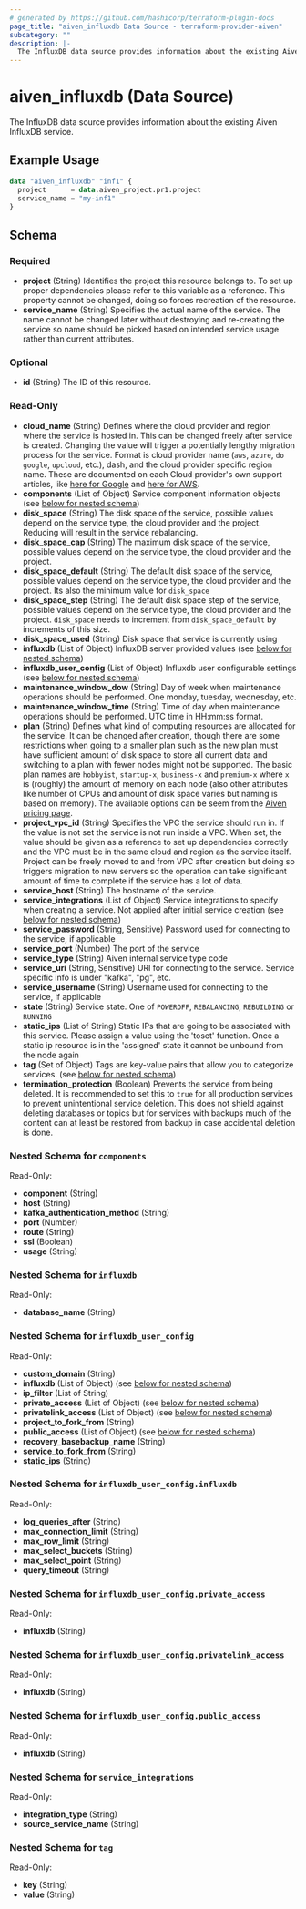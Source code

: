 ```yaml
---
# generated by https://github.com/hashicorp/terraform-plugin-docs
page_title: "aiven_influxdb Data Source - terraform-provider-aiven"
subcategory: ""
description: |-
  The InfluxDB data source provides information about the existing Aiven InfluxDB service.
---
```


# aiven_influxdb (Data Source)

The InfluxDB data source provides information about the existing Aiven InfluxDB service.

## Example Usage

```terraform
data "aiven_influxdb" "inf1" {
  project      = data.aiven_project.pr1.project
  service_name = "my-inf1"
}
```

<!-- schema generated by tfplugindocs -->
## Schema

### Required

- **project** (String) Identifies the project this resource belongs to. To set up proper dependencies please refer to this variable as a reference. This property cannot be changed, doing so forces recreation of the resource.
- **service_name** (String) Specifies the actual name of the service. The name cannot be changed later without destroying and re-creating the service so name should be picked based on intended service usage rather than current attributes.

### Optional

- **id** (String) The ID of this resource.

### Read-Only

- **cloud_name** (String) Defines where the cloud provider and region where the service is hosted in. This can be changed freely after service is created. Changing the value will trigger a potentially lengthy migration process for the service. Format is cloud provider name (`aws`, `azure`, `do` `google`, `upcloud`, etc.), dash, and the cloud provider specific region name. These are documented on each Cloud provider's own support articles, like [here for Google](https://cloud.google.com/compute/docs/regions-zones/) and [here for AWS](https://docs.aws.amazon.com/AmazonRDS/latest/UserGuide/Concepts.RegionsAndAvailabilityZones.html).
- **components** (List of Object) Service component information objects (see [below for nested schema](#nestedatt--components))
- **disk_space** (String) The disk space of the service, possible values depend on the service type, the cloud provider and the project. Reducing will result in the service rebalancing.
- **disk_space_cap** (String) The maximum disk space of the service, possible values depend on the service type, the cloud provider and the project.
- **disk_space_default** (String) The default disk space of the service, possible values depend on the service type, the cloud provider and the project. Its also the minimum value for `disk_space`
- **disk_space_step** (String) The default disk space step of the service, possible values depend on the service type, the cloud provider and the project. `disk_space` needs to increment from `disk_space_default` by increments of this size.
- **disk_space_used** (String) Disk space that service is currently using
- **influxdb** (List of Object) InfluxDB server provided values (see [below for nested schema](#nestedatt--influxdb))
- **influxdb_user_config** (List of Object) Influxdb user configurable settings (see [below for nested schema](#nestedatt--influxdb_user_config))
- **maintenance_window_dow** (String) Day of week when maintenance operations should be performed. One monday, tuesday, wednesday, etc.
- **maintenance_window_time** (String) Time of day when maintenance operations should be performed. UTC time in HH:mm:ss format.
- **plan** (String) Defines what kind of computing resources are allocated for the service. It can be changed after creation, though there are some restrictions when going to a smaller plan such as the new plan must have sufficient amount of disk space to store all current data and switching to a plan with fewer nodes might not be supported. The basic plan names are `hobbyist`, `startup-x`, `business-x` and `premium-x` where `x` is (roughly) the amount of memory on each node (also other attributes like number of CPUs and amount of disk space varies but naming is based on memory). The available options can be seem from the [Aiven pricing page](https://aiven.io/pricing).
- **project_vpc_id** (String) Specifies the VPC the service should run in. If the value is not set the service is not run inside a VPC. When set, the value should be given as a reference to set up dependencies correctly and the VPC must be in the same cloud and region as the service itself. Project can be freely moved to and from VPC after creation but doing so triggers migration to new servers so the operation can take significant amount of time to complete if the service has a lot of data.
- **service_host** (String) The hostname of the service.
- **service_integrations** (List of Object) Service integrations to specify when creating a service. Not applied after initial service creation (see [below for nested schema](#nestedatt--service_integrations))
- **service_password** (String, Sensitive) Password used for connecting to the service, if applicable
- **service_port** (Number) The port of the service
- **service_type** (String) Aiven internal service type code
- **service_uri** (String, Sensitive) URI for connecting to the service. Service specific info is under "kafka", "pg", etc.
- **service_username** (String) Username used for connecting to the service, if applicable
- **state** (String) Service state. One of `POWEROFF`, `REBALANCING`, `REBUILDING` or `RUNNING`
- **static_ips** (List of String) Static IPs that are going to be associated with this service. Please assign a value using the 'toset' function. Once a static ip resource is in the 'assigned' state it cannot be unbound from the node again
- **tag** (Set of Object) Tags are key-value pairs that allow you to categorize services. (see [below for nested schema](#nestedatt--tag))
- **termination_protection** (Boolean) Prevents the service from being deleted. It is recommended to set this to `true` for all production services to prevent unintentional service deletion. This does not shield against deleting databases or topics but for services with backups much of the content can at least be restored from backup in case accidental deletion is done.

<a id="nestedatt--components"></a>
### Nested Schema for `components`

Read-Only:

- **component** (String)
- **host** (String)
- **kafka_authentication_method** (String)
- **port** (Number)
- **route** (String)
- **ssl** (Boolean)
- **usage** (String)


<a id="nestedatt--influxdb"></a>
### Nested Schema for `influxdb`

Read-Only:

- **database_name** (String)


<a id="nestedatt--influxdb_user_config"></a>
### Nested Schema for `influxdb_user_config`

Read-Only:

- **custom_domain** (String)
- **influxdb** (List of Object) (see [below for nested schema](#nestedobjatt--influxdb_user_config--influxdb))
- **ip_filter** (List of String)
- **private_access** (List of Object) (see [below for nested schema](#nestedobjatt--influxdb_user_config--private_access))
- **privatelink_access** (List of Object) (see [below for nested schema](#nestedobjatt--influxdb_user_config--privatelink_access))
- **project_to_fork_from** (String)
- **public_access** (List of Object) (see [below for nested schema](#nestedobjatt--influxdb_user_config--public_access))
- **recovery_basebackup_name** (String)
- **service_to_fork_from** (String)
- **static_ips** (String)

<a id="nestedobjatt--influxdb_user_config--influxdb"></a>
### Nested Schema for `influxdb_user_config.influxdb`

Read-Only:

- **log_queries_after** (String)
- **max_connection_limit** (String)
- **max_row_limit** (String)
- **max_select_buckets** (String)
- **max_select_point** (String)
- **query_timeout** (String)


<a id="nestedobjatt--influxdb_user_config--private_access"></a>
### Nested Schema for `influxdb_user_config.private_access`

Read-Only:

- **influxdb** (String)


<a id="nestedobjatt--influxdb_user_config--privatelink_access"></a>
### Nested Schema for `influxdb_user_config.privatelink_access`

Read-Only:

- **influxdb** (String)


<a id="nestedobjatt--influxdb_user_config--public_access"></a>
### Nested Schema for `influxdb_user_config.public_access`

Read-Only:

- **influxdb** (String)



<a id="nestedatt--service_integrations"></a>
### Nested Schema for `service_integrations`

Read-Only:

- **integration_type** (String)
- **source_service_name** (String)


<a id="nestedatt--tag"></a>
### Nested Schema for `tag`

Read-Only:

- **key** (String)
- **value** (String)


